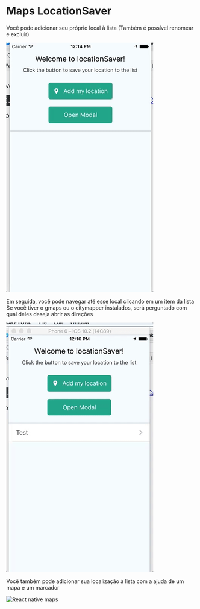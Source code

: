 # Maps LocationSaver

Você pode adicionar seu próprio local à lista
(Também é possível renomear e excluir)

![Add you location to the list](./screenshots/locationSaver1.gif)

Em seguida, você pode navegar até esse local clicando em um item da lista
Se você tiver o gmaps ou o citymapper instalados, será perguntado com qual deles deseja abrir as direções

![Navigate to the location](./screenshots/locationSaver2.gif)

Você também pode adicionar sua localização à lista com a ajuda de um mapa e um marcador

![React native maps](./screenshots/locationSaver3.gif)


